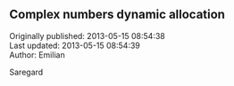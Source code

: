 ## Complex numbers dynamic allocation  
Originally published: 2013-05-15 08:54:38  
Last updated: 2013-05-15 08:54:39  
Author: Emilian   
  
Saregard